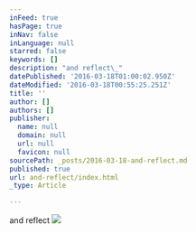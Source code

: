 ```yaml
---
inFeed: true
hasPage: true
inNav: false
inLanguage: null
starred: false
keywords: []
description: "and reflect\_"
datePublished: '2016-03-18T01:00:02.950Z'
dateModified: '2016-03-18T00:55:25.251Z'
title: ''
author: []
authors: []
publisher:
  name: null
  domain: null
  url: null
  favicon: null
sourcePath: _posts/2016-03-18-and-reflect.md
published: true
url: and-reflect/index.html
_type: Article

---
```

and reflect ![](https://the-grid-user-content.s3-us-west-2.amazonaws.com/b8e41f6d-09e3-4522-9b0d-963cc7397933.jpg)